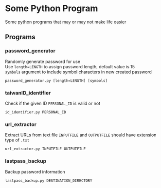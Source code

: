 # Some Python Program
Some python programs that may or may not make life easier

## Programs

### password_generator
Randomly generate password for use  
Use `length=LENGTH` to assign password length, default value is 15  
`symbols` argument to include symbol characters in new created password

    password_generator.py [length=LENGTH] [symbols]

### taiwanID_identifier
Check if the given ID `PERSONAL_ID` is valid or not

    id_identifier.py PERSONAL_ID

### url_extractor
Extract URLs from text file
`INPUTFILE` and `OUTPUTFILE` should have extension type of `.txt`

    url_extractor.py INPUTFILE OUTPUTFILE

### lastpass_backup
Backup password information

    lastpass_backup.py DESTINATION_DIRECTORY

